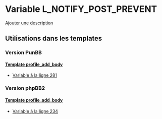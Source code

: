 # Variable L_NOTIFY_POST_PREVENT
[Ajouter une description](https://fa-tvars.appspot.com/var/L_NOTIFY_POST_PREVENT)

## Utilisations dans les templates

### Version PunBB

#### [Template profile_add_body](punbb/profile_add_body.md)
* [Variable &agrave; la ligne 281](../punbb/profile_add_body.tpl#L281)

### Version phpBB2

#### [Template profile_add_body](subsilver/profile_add_body.md)
* [Variable &agrave; la ligne 234](../subsilver/profile_add_body.tpl#L234)